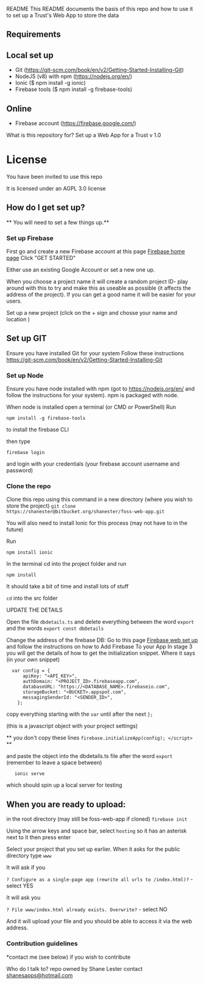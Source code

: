 README
This README documents the basis of this repo and how to use it to set up a Trust's Web App to store the data

## Requirements
## Local set up
- Git (https://git-scm.com/book/en/v2/Getting-Started-Installing-Git)
- NodeJS (v8) with npm (https://nodejs.org/en/)
- Ionic ($ npm install -g ionic)
- Firebase tools ($ npm install -g firebase-tools)
## Online
- Firebase account (https://firebase.google.com/)


What is this repository for?
Set up a Web App for a Trust v 1.0

# License
You have been invited to use this repo

It is licensed under an AGPL 3.0 license

## How do I get set up?
** You will need to set a few things up.**

### Set up Firebase
First go and create a new Firebase account at this page
[Firebase home page](https://firebase.google.com/)
Click "GET STARTED"

Either use an existing Google Account or set a new one up.


When you choose a project name it will create a random project ID- play around with this to try and make this
as useable as possible (it affects the address of the project).
If you can get a good name it will be easier for your users.

Set up a new project (click on the + sign and chosse your name and location )

## Set up GIT
Ensure you have installed Git for your system
Follow these instructions 
https://git-scm.com/book/en/v2/Getting-Started-Installing-Git

### Set up Node
Ensure you have node installed with npm (got to https://nodejs.org/en/ and follow the instructions for your system). npm is packaged with node.


When node is installed open a terminal (or CMD or PowerShell) 
Run 
~~~
npm install -g firebase-tools
~~~
to install the firebase CLI

then type 
~~~
firebase login
~~~
and login with your credentials (your firebase account username and password)


### Clone the repo
Clone this repo using this command in a new directory (where you wish to store the project)
`git clone https://shanester@bitbucket.org/shanester/foss-web-app.git`


You will also need to install Ionic for this process (may not have to in the future)

Run
~~~
npm install ionic
~~~


In the terminal cd into the project folder and run
~~~
npm install
~~~
It should take a bit of time and install lots of stuff



`cd` into the src folder

UPDATE THE DETAILS

Open the file `dbdetails.ts` and delete everything between the word `export` and the words `export const dbDetails`

Change the address of the firebase DB:
Go to this page
[Firebase web set up](https://firebase.google.com/docs/web/setup)
and follow the instructions on how to Add Firebase To your App
In stage 3 you will get the details of how to get the initialization snippet.
Where it says (in your own snippet)
~~~
  var config = {
      apiKey: "<API_KEY>",
      authDomain: "<PROJECT_ID>.firebaseapp.com",
      databaseURL: "https://<DATABASE_NAME>.firebaseio.com",
      storageBucket: "<BUCKET>.appspot.com",
      messagingSenderId: "<SENDER_ID>",
    };
~~~
  copy everything starting with  the `var` until after the next `};`
   
   (this is a javascript object with your project settings)

  ** you don't copy these lines `firebase.initializeApp(config); </script>` **


   and paste the object into the dbdetails.ts file after the word `export `  (remember to leave a space between)

~~~
   ionic serve
~~~

   which should spin up a local server for testing  

## When you are ready to upload:
in the root directory (may still be foss-web-app if cloned)
`firebase init`

Using the arrow keys and space bar, select 
`hosting`
so it has an asterisk next to it then press enter

Select your project that you set up earlier.
When it asks for the public directory type 
`www`

It will ask if you

`? Configure as a single-page app (rewrite all urls to /index.html)?` -select YES

It will ask you 

`? File www/index.html already exists. Overwrite?` - select NO

And it will upload your file and you should be able to access it via the web address.
   

### Contribution guidelines
*contact me (see below) if you wish to contribute

Who do I talk to?
repo owned by Shane Lester contact shanesapps@hotmail.com
